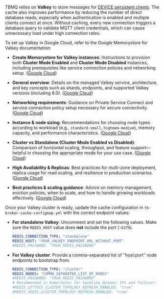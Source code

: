 TBMQ relies on **Valkey** to store messages for [DEVICE persistent clients](/docs/mqtt-broker/architecture/#persistent-device-client).
The cache also improves performance by reducing the number of direct database reads, especially when authentication is enabled and multiple clients connect at once.
Without caching, every new connection triggers a database query to validate MQTT client credentials, which can cause unnecessary load under high connection rates.

To set up Valkey in Google Cloud, refer to the Google Memorystore for Valkey documentation:

* **Create Memorystore for Valkey instances**:
  Instructions to provision both **Cluster Mode Enabled** and **Cluster Mode Disabled** instances, including prerequisites like service connection policies and networking setup.
  ([Google Cloud][1])

* **General overview**:
  Details on the managed Valkey service, architecture, and key concepts such as shards, endpoints, and supported Valkey versions (including 8.0).
  ([Google Cloud][2])

* **Networking requirements**:
  Guidance on Private Service Connect and service connection policy setup necessary for secure connectivity.
  ([Google Cloud][3])

* **Instance & node sizing**:
  Recommendations for choosing node types according to workload (e.g., `standard-small`, `highmem-medium`), memory capacity, and performance characteristics.
  ([Google Cloud][4])

* **Cluster vs Standalone (Cluster Mode Enabled vs Disabled)**:
  Comparison of horizontal scaling, throughput, and feature support—helpful in choosing the appropriate mode for your use case.
  ([Google Cloud][5])

* **High Availability & Replicas**:
  Best practices for multi-zone deployment, replica usage for read scaling, and resilience in production scenarios.
  ([Google Cloud][6])

* **Best practices & scaling guidance**:
  Advice on memory management, eviction policies, when to scale, and how to handle growing workloads effectively.
  ([Google Cloud][7])

Once your Valkey cluster is ready, update the cache configuration in `tb-broker-cache-configmap.yml` with the correct endpoint values:

* **For standalone Valkey**:
  Uncomment and set the following values. Make sure the `REDIS_HOST` value does **not** include the port (`:6379`).

  ```yaml
  REDIS_CONNECTION_TYPE: "standalone"
  REDIS_HOST: "YOUR_VALKEY_ENDPOINT_URL_WITHOUT_PORT"
  #REDIS_PASSWORD: "YOUR_REDIS_PASSWORD"
  ```

* **For Valkey cluster**:
  Provide a comma-separated list of "host:port" node endpoints to bootstrap from.

  ```yaml
  REDIS_CONNECTION_TYPE: "cluster"
  REDIS_NODES: "COMMA_SEPARATED_LIST_OF_NODES"
  #REDIS_PASSWORD: "YOUR_REDIS_PASSWORD"
  # Recommended in Kubernetes for handling dynamic IPs and failover:
  #REDIS_LETTUCE_CLUSTER_TOPOLOGY_REFRESH_ENABLED: "true"
  #REDIS_JEDIS_CLUSTER_TOPOLOGY_REFRESH_ENABLED: "true"
  ```

[1]: https://cloud.google.com/memorystore/docs/valkey/create-instances?utm_source=chatgpt.com "Create instances | Memorystore for Valkey | Google Cloud"
[2]: https://cloud.google.com/memorystore/docs/valkey/product-overview?utm_source=chatgpt.com "Memorystore for Valkey overview - Google Cloud"
[3]: https://cloud.google.com/memorystore/docs/valkey/networking?utm_source=chatgpt.com "Networking | Memorystore for Valkey | Google Cloud"
[4]: https://cloud.google.com/memorystore/docs/valkey/instance-node-specification?utm_source=chatgpt.com "Instance and node specification | Memorystore for Valkey | Google Cloud"
[5]: https://cloud.google.com/memorystore/docs/valkey/cluster-mode-enabled-and-disabled?utm_source=chatgpt.com "Enable and disable cluster mode | Memorystore for Valkey - Google Cloud"
[6]: https://cloud.google.com/memorystore/docs/valkey/ha-and-replicas?utm_source=chatgpt.com "High availability and replicas | Memorystore for Valkey | Google Cloud"
[7]: https://cloud.google.com/memorystore/docs/valkey/general-best-practices?utm_source=chatgpt.com "Best practices for Memorystore for Valkey - Google Cloud"
